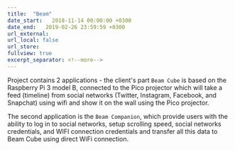 ```yaml
---
title:  "Beam"
date_start:   2018-11-14 00:00:00 +0300
date_end:   2019-02-26 23:59:59 +0300
url_external:
url_local: false
url_store: 
fullview: true
excerpt_separator: <!--more-->
---
```

Project contains 2 applications - the client's part `Beam Cube` is based on the Raspberry Pi 3 model B, connected to the Pico projector which will take a feed (timeline) from social networks (Twitter, Instagram, Facebook, and Snapchat) using wifi and show it on the wall using the Pico projector. 

The second application is the `Beam Companion`, which provide users with the ability to log in to social networks, setup scrolling speed, social networks credentials, and WIFI connection credentials and transfer all this data to Beam Cube using direct WiFi connection.